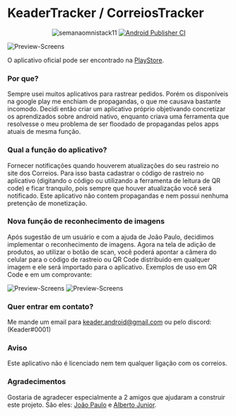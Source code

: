 # KeaderTracker / CorreiosTracker

<p align="center">
    <img alt="semanaomnistack11" src="https://img.shields.io/badge/PRs-welcome-7159c1"></img>
    <a href="https://github.com/Keader/KeaderTracker/actions/workflows/publication.yml">
        <img alt="Android Publisher CI" src="https://github.com/Keader/KeaderTracker/actions/workflows/publication.yml/badge.svg?branch=main"></img>
</a>
</p>

![Preview-Screens](https://github.com/Keader/KeaderTracker/blob/main/screenshots/united_ss.png)

O aplicativo oficial pode ser encontrado na [PlayStore](https://play.google.com/store/apps/details?id=dev.keader.correiostracker).

### Por que?

Sempre usei muitos aplicativos para rastrear pedidos. Porém os disponíveis na google play me enchiam de propagandas, o que me causava bastante incomodo.
Decidi então criar um aplicativo próprio objetivando concretizar os aprendizados sobre android nativo, enquanto criava uma ferramenta que resolvesse o meu problema de ser floodado de propagandas pelos apps atuais de mesma função.

### Qual a função do aplicativo?

Fornecer notificações quando houverem atualizações do seu rastreio no site dos Correios. Para isso basta cadastrar o código de rastreio no aplicativo
(digitando o código ou utilizando a ferramenta de leitura de QR code) e ficar tranquilo, pois sempre que houver atualização você será notificado.
Este aplicativo não contem propagandas e nem possui nenhuma pretenção de monetização.


### Nova função de reconhecimento de imagens

Após sugestão de um usuário e com a ajuda de João Paulo, decidimos implementar o reconhecimento de imagens.
Agora na tela de adição de produtos, ao utilizar o botão de scan, você poderá apontar a câmera do celular para o código de rastreio ou QR Code
distribuido em qualquer imagem e ele será importado para o aplicativo.
Exemplos de uso em QR Code e em um comprovante:

![Preview-Screens](https://github.com/Keader/KeaderTracker/blob/main/screenshots/qr.gif) ![Preview-Screens](https://github.com/Keader/KeaderTracker/blob/main/screenshots/comprovante.gif)

### Quer entrar em contato?
Me mande um email para keader.android@gmail.com ou pelo discord: (Keader#0001)

### Aviso
Este aplicativo não é licenciado nem tem qualquer ligação com os correios.

### Agradecimentos

Gostaria de agradecer especialmente a 2 amigos que ajudaram a construir este projeto. São eles: [João Paulo](https://github.com/ForceTower) e [Alberto Junior](https://github.com/AlbertoJunior).
